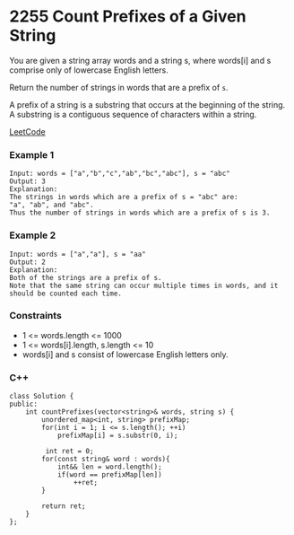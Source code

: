 # 2255 Count Prefixes of a Given String

You are given a string array words and a string s, where words[i] and s comprise only of lowercase English letters.

Return the number of strings in words that are a prefix of `s`.

A prefix of a string is a substring that occurs at the beginning of the string. A substring is a contiguous sequence of characters within a string.
 
[LeetCode](https://leetcode.cn/problems/count-prefixes-of-a-given-string/)


### Example 1

```
Input: words = ["a","b","c","ab","bc","abc"], s = "abc"
Output: 3
Explanation:
The strings in words which are a prefix of s = "abc" are:
"a", "ab", and "abc".
Thus the number of strings in words which are a prefix of s is 3.
```

### Example 2

```
Input: words = ["a","a"], s = "aa"
Output: 2
Explanation:
Both of the strings are a prefix of s. 
Note that the same string can occur multiple times in words, and it should be counted each time.
```

### Constraints

* 1 <= words.length <= 1000
* 1 <= words[i].length, s.length <= 10
* words[i] and s consist of lowercase English letters only.

### C++ 

```
class Solution {
public:
    int countPrefixes(vector<string>& words, string s) {
        unordered_map<int, string> prefixMap;
        for(int i = 1; i <= s.length(); ++i)
            prefixMap[i] = s.substr(0, i);

         int ret = 0;
        for(const string& word : words){
            int&& len = word.length();
            if(word == prefixMap[len])
                ++ret;
        }
        
        return ret;
    }
};
```